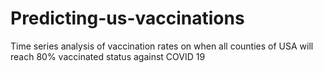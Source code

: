 # Predicting-us-vaccinations
Time series analysis of vaccination rates on when all counties of USA will reach 80% vaccinated status against COVID 19
